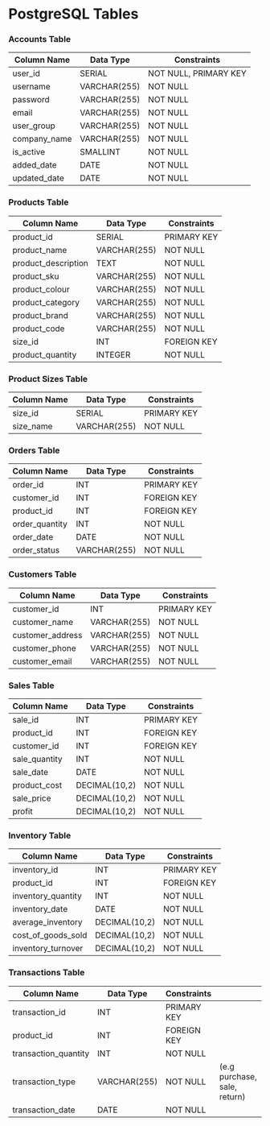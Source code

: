 # PostgreSQL Tables

### Accounts Table

| Column Name  | Data Type    | Constraints           |
| ------------ | ------------ | --------------------- |
| user_id      | SERIAL       | NOT NULL, PRIMARY KEY |
| username     | VARCHAR(255) | NOT NULL              |
| password     | VARCHAR(255) | NOT NULL              |
| email        | VARCHAR(255) | NOT NULL              |
| user_group   | VARCHAR(255) | NOT NULL              |
| company_name | VARCHAR(255) | NOT NULL              |
| is_active    | SMALLINT     | NOT NULL              |
| added_date   | DATE         | NOT NULL              |
| updated_date | DATE         | NOT NULL              |

### Products Table

| Column Name         | Data Type    | Constraints |
| ------------------- | ------------ | ----------- |
| product_id          | SERIAL       | PRIMARY KEY |
| product_name        | VARCHAR(255) | NOT NULL    |
| product_description | TEXT         | NOT NULL    |
| product_sku         | VARCHAR(255) | NOT NULL    |
| product_colour      | VARCHAR(255) | NOT NULL    |
| product_category    | VARCHAR(255) | NOT NULL    |
| product_brand       | VARCHAR(255) | NOT NULL    |
| product_code        | VARCHAR(255) | NOT NULL    |
| size_id             | INT          | FOREIGN KEY |
| product_quantity    | INTEGER      | NOT NULL    |

### Product Sizes Table

| Column Name | Data Type    | Constraints |
| ----------- | ------------ | ----------- |
| size_id     | SERIAL       | PRIMARY KEY |
| size_name   | VARCHAR(255) | NOT NULL    |

### Orders Table

| Column Name    | Data Type    | Constraints |
| -------------- | ------------ | ----------- |
| order_id       | INT          | PRIMARY KEY |
| customer_id    | INT          | FOREIGN KEY |
| product_id     | INT          | FOREIGN KEY |
| order_quantity | INT          | NOT NULL    |
| order_date     | DATE         | NOT NULL    |
| order_status   | VARCHAR(255) | NOT NULL    |

### Customers Table

| Column Name      | Data Type    | Constraints |
| ---------------- | ------------ | ----------- |
| customer_id      | INT          | PRIMARY KEY |
| customer_name    | VARCHAR(255) | NOT NULL    |
| customer_address | VARCHAR(255) | NOT NULL    |
| customer_phone   | VARCHAR(255) | NOT NULL    |
| customer_email   | VARCHAR(255) | NOT NULL    |

### Sales Table

| Column Name   | Data Type     | Constraints |
| ------------- | ------------- | ----------- |
| sale_id       | INT           | PRIMARY KEY |
| product_id    | INT           | FOREIGN KEY |
| customer_id   | INT           | FOREIGN KEY |
| sale_quantity | INT           | NOT NULL    |
| sale_date     | DATE          | NOT NULL    |
| product_cost  | DECIMAL(10,2) | NOT NULL    |
| sale_price    | DECIMAL(10,2) | NOT NULL    |
| profit        | DECIMAL(10,2) | NOT NULL    |

### Inventory Table

| Column Name        | Data Type     | Constraints |
| ------------------ | ------------- | ----------- |
| inventory_id       | INT           | PRIMARY KEY |
| product_id         | INT           | FOREIGN KEY |
| inventory_quantity | INT           | NOT NULL    |
| inventory_date     | DATE          | NOT NULL    |
| average_inventory  | DECIMAL(10,2) | NOT NULL    |
| cost_of_goods_sold | DECIMAL(10,2) | NOT NULL    |
| inventory_turnover | DECIMAL(10,2) | NOT NULL    |

### Transactions Table

| Column Name          | Data Type    | Constraints |                              |
| -------------------- | ------------ | ----------- | ---------------------------- |
| transaction_id       | INT          | PRIMARY KEY |                              |
| product_id           | INT          | FOREIGN KEY |                              |
| transaction_quantity | INT          | NOT NULL    |                              |
| transaction_type     | VARCHAR(255) | NOT NULL    | (e.g purchase, sale, return) |
| transaction_date     | DATE         | NOT NULL    |                              |
